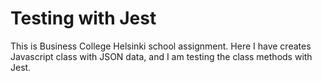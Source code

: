 # Testing with Jest 

This is Business College Helsinki school assignment. 
Here I have creates Javascript class with JSON data, and I am testing the class methods with Jest. 

